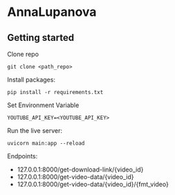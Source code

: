 # AnnaLupanova



## Getting started
Clone repo
```
git clone <path_repo>
```

Install packages:
```
pip install -r requirements.txt
```
Set Environment Variable 
```
YOUTUBE_API_KEY=<YOUTUBE_API_KEY>
```

Run the live server:
```
uvicorn main:app --reload
```

Endpoints:

- 127.0.0.1:8000/get-download-link/{video_id}
- 127.0.0.1:8000/get-video-data/{video_id}
- 127.0.0.1:8000/get-video-data/{video_id}/{fmt_video}

